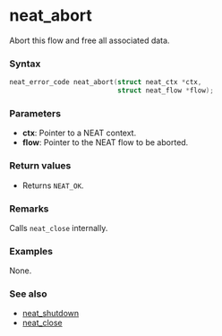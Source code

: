 # neat_abort

Abort this flow and free all associated data.

### Syntax

```c
neat_error_code neat_abort(struct neat_ctx *ctx,
                           struct neat_flow *flow);
```

### Parameters

- **ctx**: Pointer to a NEAT context.
- **flow**: Pointer to the NEAT flow to be aborted.

### Return values

- Returns `NEAT_OK`.

### Remarks

Calls `neat_close` internally.

### Examples

None.

### See also

- [neat_shutdown](neat_shutdown.md)
- [neat_close](neat_close.md)
